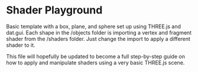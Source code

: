 # Shader Playground

Basic template with a box, plane, and sphere set up using THREE.js and dat.gui.
Each shape in the /objects folder is importing a vertex and fragment shader from the /shaders folder. Just change the import to apply a different shader to it.

This file will hopefully be updated to become a full step-by-step guide on how to apply and manipulate shaders using a very basic THREE.js scene.
